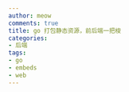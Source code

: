 ```yaml
---
author: meow
comments: true
title: go 打包静态资源，前后端一把梭
categories:
- 后端
tags:
- go
- embeds
- web
---
```

